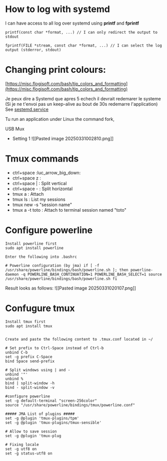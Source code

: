 

# **How to log with systemd**

I can have access to all log over systemd using **printf** and **fprintf**
```
printf(const char *format, ...) // I can only redirect the output to stdout

fprintf(FILE *stream, const char *format, ...) // I can select the log output (stderror, stdout)
```

# Changing print colours:

[https://misc.flogisoft.com/bash/tip_colors_and_formatting](https://misc.flogisoft.com/bash/tip_colors_and_formatting)


Je peux dire a Systemd que apres 5 echech il devrait redemarer le systeme (Si je ne t'envoi pas un keep-alive au bout de 30s redemarre l'application)
See [sestemd.service](https://www.freedesktop.org/software/systemd/man/latest/systemd.service.html)

Tu run an application under Linux the command fork, 

USB Mux
+ Setting 1 
![[Pasted image 20250331002810.png]]

# Tmux commands

* ctrl+space :luc_arrow_big_down:
* ctrl+space z : 
* ctrl+space | : Split vertical
* ctrl+space - : Split horizontal
* tmux a : Attach
* tmux ls : List my sessions 
* tmux new -s "session name" 
* tmux a -t toto : Attach to terminal session named "toto"


# Configure  powerline
```
Install powerline first
sudo apt install powerline

Enter the following into .bashrc

# Powerline configuration (by jma) if [ -f /usr/share/powerline/bindings/bash/powerline.sh ]; then powerline-daemon -q POWERLINE_BASH_CONTINUATION=1 POWERLINE_BASH_SELECT=1 source /usr/share/powerline/bindings/bash/powerline.sh fi
```
Result looks as follows:
![[Pasted image 20250331020107.png]]



# Confugure tmux


```                 
Install tmux first
sudo apt install tmux


Create and paste the following content to .tmux.conf located in ~/

# Set prefix to Ctrl-Space instead of Ctrl-b
unbind C-b
set -g prefix C-Space
bind Space send-prefix

# Split windows using | and -
unbind '"'
unbind %
bind | split-window -h
bind - split-window -v

#configure powerline
set -g default-terminal "screen-256color"
source "/usr/share/powerline/bindings/tmux/powerline.conf"

##### JMA List of plugins #####
set -g @plugin 'tmux-plugins/tpm'
set -g @plugin 'tmux-plugins/tmux-sensible'

# Allow to save session
set -g @plugin 'tmux-plug

# Fixing locale
set -g utf8 on
set -g status-utf8 on
```

